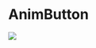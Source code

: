 # AnimButton

<a href="https://996.icu" target="_blank">
<img src="https://img.shields.io/badge/link-996.icu-red.svg">
</a>
